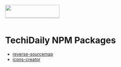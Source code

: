 
<br/>
<a href="https://www.buymeacoffee.com/JamiHistory"><img src="https://www.buymeacoffee.com/assets/img/custom_images/orange_img.png" style="height: 41px !important; width: 174px !important; box-shadow: 0px 3px 2px 0px rgba(190, 190, 190, 0.5) !important; -webkit-box-shadow: 0px 3px 2px 0px rgba(190, 190, 190, 0.5) !important; "  target="_blank"></a>
<br/><br/>

# TechiDaily NPM Packages

* [reverse-sourcemap](https://www.npmjs.com/package/@techidaily/reverse-sourcemap)
* [icons-creator](https://www.npmjs.com/package/icons-creator)


<script data-name="BMC-Widget" data-cfasync="false" src="https://cdnjs.buymeacoffee.com/1.0.0/widget.prod.min.js" data-id="JamiHistory" data-description="Support me on Buy me a coffee!" data-message="" data-color="#FF813F" data-position="Right" data-x_margin="18" data-y_margin="18"></script>